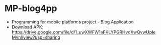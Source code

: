 # MP-blog4pp
- Programming for mobile platforms project - Blog Application
- Download APK: https://drive.google.com/file/d/1_uwXWFW1eFKLYPGRHvqXwQvwUpIeMvnl/view?usp=sharing
